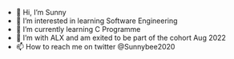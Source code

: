 - 👋 Hi, I’m Sunny
- 👀 I’m interested in learning Software Engineering
- 🌱 I’m currently learning C Programme
- 💞️ I’m with ALX and am exited to be part of the cohort Aug 2022
- 📫 How to reach me on twitter @Sunnybee2020

<!---
Sunnyspp/Sunnyspp is a ✨ special ✨ repository because its `README.md` (this file) appears on your GitHub profile.
You can click the Preview link to take a look at your changes.
--->
